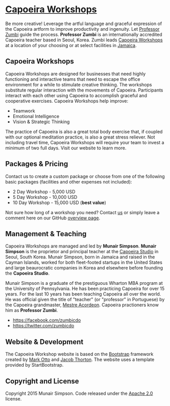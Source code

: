 # [Capoeira Workshops](http://www.capoeiraworkshops.com/)

Be more creative! Leverage the artful language and graceful expression of the Capoeira artform to improve productivity and ingenuity. Let [Professor Zumbi](http://www.zumbicdo.com/) guide the process. **Professor Zumbi** is an internationally accredited Capoeira teacher based in Seoul, Korea. Zumbi leads [Capoeira Workshops](http://www.capoeiraworkshops.com/) at a location of your choosing or at select facilities in [Jamaica](http://www.capoeiraretreats.com/).

## Capoeira Workshops

Capoeira Workshops are designed for businesses that need highly functioning and interactive teams that need to escape the office environment for a while to stimulate creative thinking. The workshops substitute regular interaction with the movements of Capoeira. Participants interact with each other using Capoeira to accomplish graceful and cooperative exercises. Capoeira Workshops help improve:
* Teamwork
* Emotional Intelligence
* Vision & Strategic Thinking

The practice of Capoeira is also a great total body exercise that, if coupled with our optional meditation practice, is also a great stress reliever. Not including travel time, Capoeira Workshops will require your team to invest a minimum of two full days. Visit our website to learn more.

## Packages & Pricing

Contact us to create a custom package or choose from one of the following basic packages (facilities and other expenses not included):
* 2 Day Workshop - 5,000 USD
* 5 Day Workshop - 10,000 USD
* 10 Day Workshop - 15,000 USD (**best value**)

Not sure how long of a workshop you need? Contact [us](https://www.capoeiraworkshops.com/#contact) or simply leave a comment here on our GitHub [overview page](http://github.com/capoeiraworkshops/www-capoeiraworkshops-com/).

## Management & Teaching

Capoeira Workshops are managed and led by **Munair Simpson**. **Munair Simpson** is the proprietor and principal teacher at the [Capoeira Studio](http://www.capoeirastudio.com/) in Seoul, South Korea. Munair Simpson, born in Jamaica and raised in the Cayman Islands, worked for both fleet-footed startups in the United States and large beaurocratic companies in Korea and elsewhere before founding the **Capoeira Studio**.

Munair Simpson is a graduate of the prestiguous Wharton MBA program at the University of Pennsylvania. He has been practicing Capoeira for over 15 years. For the last 10 years has been teaching Capoeira all over the world. He was official given the title of "teacher" (or "professor" in Portuguese) by the Capoeira grandmaster, [Mestre Acordeon](https://en.wikipedia.org/wiki/Bira_Almeida). Capoeira practioners know him as **Professor Zumbi**.

* https://facebook.com/zumbicdo
* https://twitter.com/zumbicdo

## Website & Development

The Capoeira Workshop website is based on the [Bootstrap](http://getbootstrap.com/) framework created by [Mark Otto](https://twitter.com/mdo) and [Jacob Thorton](https://twitter.com/fat). The website uses a template provided by StartBootstrap.

## Copyright and License

Copyright 2015 Munair Simpson. Code released under the [Apache 2.0](https://github.com/capoeiraworkshops/www-capoeiraworkshops-com/LICENSE) license.
